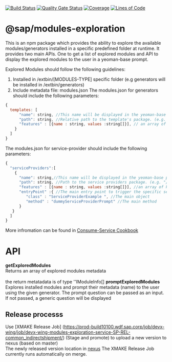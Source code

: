 [![Build Status](https://gkeplatform2.jaas-gcp.cloud.sap.corp/buildStatus/icon?job=modules-exploration-ci%2Fmaster)](https://gkeplatform2.jaas-gcp.cloud.sap.corp/job/modules-exploration-ci/job/master/)
[![Quality Gate Status](https://sonar.wdf.sap.corp/api/project_badges/measure?project=modules-exploration-service&metric=alert_status)](https://sonar.wdf.sap.corp/dashboard?id=modules-exploration)
[![Coverage](https://sonar.wdf.sap.corp/api/project_badges/measure?project=modules-exploration-service&metric=coverage)](https://sonar.wdf.sap.corp/dashboard?id=modules-exploration)
[![Lines of Code](https://sonar.wdf.sap.corp/api/project_badges/measure?project=modules-exploration-service&metric=ncloc)](https://sonar.wdf.sap.corp/dashboard?id=modules-exploration)


# @sap/modules-exploration
This is an npm package which provides the ability to explore the available modules/generators installed in a specific predefined folder at runtime. 
It provides two main APIs. One to get a list of explored modules and API to display the explored modules to the user in a yeoman-base prompt. <br> 

Explored Modules should follow the following guidelines:  <br>
1. Installed in /extbin/[MODULES-TYPE] specific folder  (e.g generators will be installed in /extbin/generators)
2. Include metadata file:  modules.json
The modules.json for generators should include the following parameters: 

```javascript
{
  templates: [
      "name": string, //This name will be displayed in the yeoman-base prompt as part of templates option list. (e.g "SAPUI5 Application")
      "path": string, //Relative path to the template's package. (e.g. "/generators/")
      "features" : [{name : string, values :string[]}], // an array of key-value objects. declares the generator supported features in which this generator can be filtered (e.g [{name:"protocol" : value : ["odataV4"]}])
    }
  ]
}
```

The modules.json for service-provider should include the following parameters: 
```javascript
{
  "serviceProviders":[
    {
      "name": string,//This name will be displayed in the yeoman-base prompt as part of service providers option list. (e.g "Steam Punk")
      "path": string, //Path to the service providers package. (e.g. "/extbin/serviceProviders/OdataProviders/SteamPunk-service-provider",
      "features" : [{name : string, values :string[]}], //an array of key-value objects. declares the service-provider supported features in which this module can be filtered (e.g [{name:"protocol" : value : ["odataV4"]}])
      "entryPoint" :{ //The main entry point to trigger the specific service provider logic
         "class" : "ServiceProviderExample ", //The main object
         "method" : "dummyServiceProviderPrompt" //The main method
      }
   }
  ]
}
```
More infromation can be found in [Consume-Service Cookbook](https://github.wdf.sap.corp/pages/devx-wing/CookBook/cross-scenario-tools/Consume-SAP-Services/)

# API
**getExploredModules** <br>
  Returns an array of explored modules metadata <br> <br>
  the return metatadata is of type ''IModuleInfo[]
**promptExploredModules** <br>
  Explores installed modules and prompt their metadata (name) to the user using the given generator. The prompt question can be passed as an input.
  If not passed, a generic question will be displayed <br>



## Release processs

Use [XMAKE Release Job]
(https://prod-build10100.wdf.sap.corp/job/devx-wing/job/devx-wing-modules-exploration-service-SP-REL-common_indirectshipment/) (Stage and promote) to upload a new version to nexus (based on master)  
The newly released version location in [nexus](http://nexus.wdf.sap.corp:8081/nexus/content/repositories/deploy.releases/com/sap/npm/modules-exploration/)
The XMAKE Release Job currently runs automatically on merge.
